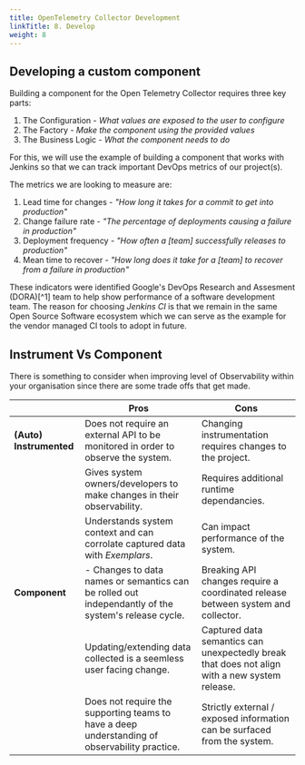 ```yaml
---
title: OpenTelemetry Collector Development
linkTitle: 8. Develop
weight: 8
---
```


## Developing a custom component

Building a component for the Open Telemetry Collector requires three key parts:

1. The Configuration - _What values are exposed to the user to configure_
1. The Factory - _Make the component using the provided values_
1. The Business Logic - _What the component needs to do_

For this, we will use the example of building a component that works with Jenkins so that we can track important DevOps metrics of our project(s).

The metrics we are looking to measure are:

1. Lead time for changes - _"How long it takes for a commit to get into production"_
1. Change failure rate   - _"The percentage of deployments causing a failure in production"_
1. Deployment frequency  - _"How often a [team] successfully releases to production"_
1. Mean time to recover  - _"How long does it take for a [team] to recover from a failure in production"_

These indicators were identified Google's DevOps Research and Assesment (DORA)[^1] team to help
show performance of a software development team. The reason for choosing _Jenkins CI_ is that we remain in the same Open Source Software ecosystem which we can serve as the example for the vendor managed CI tools to adopt in future.

## Instrument Vs Component

There is something to consider when improving level of Observability within your organisation
since there are some trade offs that get made.

| | Pros | Cons |
| ----- | ----- | ----- |
| **(Auto) Instrumented** | Does not require an external API to be monitored in order to observe the system. | Changing instrumentation requires changes to the project. |
| | Gives system owners/developers to make changes in their observability. | Requires additional runtime dependancies. |
| | Understands system context and can corrolate captured data with _Exemplars_. | Can impact performance of the system. |
| **Component** | - Changes to data names or semantics can be rolled out independantly of the system's release cycle. | Breaking API changes require a coordinated release between system and collector. |
| | Updating/extending data collected is a seemless user facing change. | Captured data semantics can unexpectedly break that does not align with a new system release. |
| | Does not require the supporting teams to have a deep understanding of observability practice. | Strictly external / exposed information can be surfaced from the system. |
